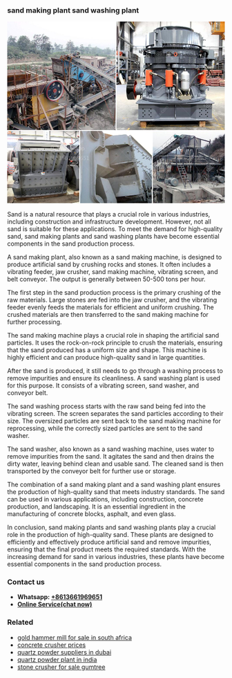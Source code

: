 <h3>sand making plant sand washing plant</h3><img src='1708587302.jpg' alt=''><p>Sand is a natural resource that plays a crucial role in various industries, including construction and infrastructure development. However, not all sand is suitable for these applications. To meet the demand for high-quality sand, sand making plants and sand washing plants have become essential components in the sand production process.</p><p>A sand making plant, also known as a sand making machine, is designed to produce artificial sand by crushing rocks and stones. It often includes a vibrating feeder, jaw crusher, sand making machine, vibrating screen, and belt conveyor. The output is generally between 50-500 tons per hour.</p><p>The first step in the sand production process is the primary crushing of the raw materials. Large stones are fed into the jaw crusher, and the vibrating feeder evenly feeds the materials for efficient and uniform crushing. The crushed materials are then transferred to the sand making machine for further processing.</p><p>The sand making machine plays a crucial role in shaping the artificial sand particles. It uses the rock-on-rock principle to crush the materials, ensuring that the sand produced has a uniform size and shape. This machine is highly efficient and can produce high-quality sand in large quantities.</p><p>After the sand is produced, it still needs to go through a washing process to remove impurities and ensure its cleanliness. A sand washing plant is used for this purpose. It consists of a vibrating screen, sand washer, and conveyor belt.</p><p>The sand washing process starts with the raw sand being fed into the vibrating screen. The screen separates the sand particles according to their size. The oversized particles are sent back to the sand making machine for reprocessing, while the correctly sized particles are sent to the sand washer.</p><p>The sand washer, also known as a sand washing machine, uses water to remove impurities from the sand. It agitates the sand and then drains the dirty water, leaving behind clean and usable sand. The cleaned sand is then transported by the conveyor belt for further use or storage.</p><p>The combination of a sand making plant and a sand washing plant ensures the production of high-quality sand that meets industry standards. The sand can be used in various applications, including construction, concrete production, and landscaping. It is an essential ingredient in the manufacturing of concrete blocks, asphalt, and even glass.</p><p>In conclusion, sand making plants and sand washing plants play a crucial role in the production of high-quality sand. These plants are designed to efficiently and effectively produce artificial sand and remove impurities, ensuring that the final product meets the required standards. With the increasing demand for sand in various industries, these plants have become essential components in the sand production process.</p><h3>Contact us</h3><ul><li><strong>Whatsapp:&nbsp;<a href="https://wa.me/8613661969651">+8613661969651</a></strong></li><li><a href="https://swt.shibang-china.com/?git&amp;zhl&amp;sand making plant sand washing plant"><strong>Online Service(chat now)</strong></a></li></ul><h3>Related</h3><ul><li><a href='gold hammer mill for sale in south africa.md'>gold hammer mill for sale in south africa</a></li><li><a href='concrete crusher prices.md'>concrete crusher prices</a></li><li><a href='quartz powder suppliers in dubai.md'>quartz powder suppliers in dubai</a></li><li><a href='quartz powder plant in india.md'>quartz powder plant in india</a></li><li><a href='stone crusher for sale gumtree.md'>stone crusher for sale gumtree</a></li></ul>